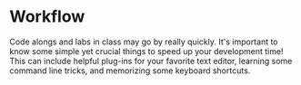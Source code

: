 # Workflow

Code alongs and labs in class may go by really quickly. It's important to know some simple yet crucial things to speed up your development time! This can include helpful plug-ins for your favorite text editor, learning some command line tricks, and memorizing some keyboard shortcuts.

